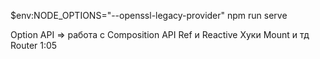 $env:NODE_OPTIONS="--openssl-legacy-provider"
npm run serve


Option API =>
работа с Composition API 
Ref и Reactive
Хуки Mount и тд
Router    1:05